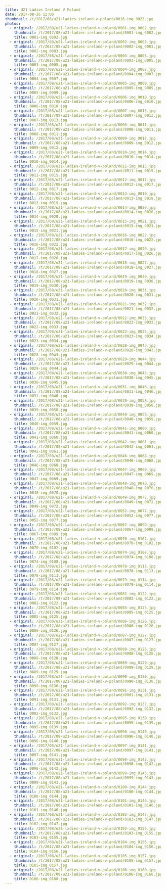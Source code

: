 ```yaml
---
title: U21 Ladies Ireland V Poland
date: 2017-08-26 12:00
thumbnail: /t/2017/08/u21-ladies-ireland-v-poland/0016-img_0022.jpg
photos:
  - original: /2017/08/u21-ladies-ireland-v-poland/0001-img_0002.jpg
    thumbnail: /t/2017/08/u21-ladies-ireland-v-poland/0001-img_0002.jpg
    title: 0001-img_0002.jpg
  - original: /2017/08/u21-ladies-ireland-v-poland/0002-img_0003.jpg
    thumbnail: /t/2017/08/u21-ladies-ireland-v-poland/0002-img_0003.jpg
    title: 0002-img_0003.jpg
  - original: /2017/08/u21-ladies-ireland-v-poland/0003-img_0005.jpg
    thumbnail: /t/2017/08/u21-ladies-ireland-v-poland/0003-img_0005.jpg
    title: 0003-img_0005.jpg
  - original: /2017/08/u21-ladies-ireland-v-poland/0004-img_0007.jpg
    thumbnail: /t/2017/08/u21-ladies-ireland-v-poland/0004-img_0007.jpg
    title: 0004-img_0007.jpg
  - original: /2017/08/u21-ladies-ireland-v-poland/0005-img_0009.jpg
    thumbnail: /t/2017/08/u21-ladies-ireland-v-poland/0005-img_0009.jpg
    title: 0005-img_0009.jpg
  - original: /2017/08/u21-ladies-ireland-v-poland/0006-img_0010.jpg
    thumbnail: /t/2017/08/u21-ladies-ireland-v-poland/0006-img_0010.jpg
    title: 0006-img_0010.jpg
  - original: /2017/08/u21-ladies-ireland-v-poland/0007-img_0013.jpg
    thumbnail: /t/2017/08/u21-ladies-ireland-v-poland/0007-img_0013.jpg
    title: 0007-img_0013.jpg
  - original: /2017/08/u21-ladies-ireland-v-poland/0008-img_0011.jpg
    thumbnail: /t/2017/08/u21-ladies-ireland-v-poland/0008-img_0011.jpg
    title: 0008-img_0011.jpg
  - original: /2017/08/u21-ladies-ireland-v-poland/0009-img_0012.jpg
    thumbnail: /t/2017/08/u21-ladies-ireland-v-poland/0009-img_0012.jpg
    title: 0009-img_0012.jpg
  - original: /2017/08/u21-ladies-ireland-v-poland/0010-img_0014.jpg
    thumbnail: /t/2017/08/u21-ladies-ireland-v-poland/0010-img_0014.jpg
    title: 0010-img_0014.jpg
  - original: /2017/08/u21-ladies-ireland-v-poland/0011-img_0015.jpg
    thumbnail: /t/2017/08/u21-ladies-ireland-v-poland/0011-img_0015.jpg
    title: 0011-img_0015.jpg
  - original: /2017/08/u21-ladies-ireland-v-poland/0012-img_0017.jpg
    thumbnail: /t/2017/08/u21-ladies-ireland-v-poland/0012-img_0017.jpg
    title: 0012-img_0017.jpg
  - original: /2017/08/u21-ladies-ireland-v-poland/0013-img_0019.jpg
    thumbnail: /t/2017/08/u21-ladies-ireland-v-poland/0013-img_0019.jpg
    title: 0013-img_0019.jpg
  - original: /2017/08/u21-ladies-ireland-v-poland/0014-img_0020.jpg
    thumbnail: /t/2017/08/u21-ladies-ireland-v-poland/0014-img_0020.jpg
    title: 0014-img_0020.jpg
  - original: /2017/08/u21-ladies-ireland-v-poland/0015-img_0021.jpg
    thumbnail: /t/2017/08/u21-ladies-ireland-v-poland/0015-img_0021.jpg
    title: 0015-img_0021.jpg
  - original: /2017/08/u21-ladies-ireland-v-poland/0016-img_0022.jpg
    thumbnail: /t/2017/08/u21-ladies-ireland-v-poland/0016-img_0022.jpg
    title: 0016-img_0022.jpg
  - original: /2017/08/u21-ladies-ireland-v-poland/0017-img_0026.jpg
    thumbnail: /t/2017/08/u21-ladies-ireland-v-poland/0017-img_0026.jpg
    title: 0017-img_0026.jpg
  - original: /2017/08/u21-ladies-ireland-v-poland/0018-img_0027.jpg
    thumbnail: /t/2017/08/u21-ladies-ireland-v-poland/0018-img_0027.jpg
    title: 0018-img_0027.jpg
  - original: /2017/08/u21-ladies-ireland-v-poland/0019-img_0030.jpg
    thumbnail: /t/2017/08/u21-ladies-ireland-v-poland/0019-img_0030.jpg
    title: 0019-img_0030.jpg
  - original: /2017/08/u21-ladies-ireland-v-poland/0020-img_0031.jpg
    thumbnail: /t/2017/08/u21-ladies-ireland-v-poland/0020-img_0031.jpg
    title: 0020-img_0031.jpg
  - original: /2017/08/u21-ladies-ireland-v-poland/0021-img_0032.jpg
    thumbnail: /t/2017/08/u21-ladies-ireland-v-poland/0021-img_0032.jpg
    title: 0021-img_0032.jpg
  - original: /2017/08/u21-ladies-ireland-v-poland/0022-img_0033.jpg
    thumbnail: /t/2017/08/u21-ladies-ireland-v-poland/0022-img_0033.jpg
    title: 0022-img_0033.jpg
  - original: /2017/08/u21-ladies-ireland-v-poland/0023-img_0034.jpg
    thumbnail: /t/2017/08/u21-ladies-ireland-v-poland/0023-img_0034.jpg
    title: 0023-img_0034.jpg
  - original: /2017/08/u21-ladies-ireland-v-poland/0028-img_0043.jpg
    thumbnail: /t/2017/08/u21-ladies-ireland-v-poland/0028-img_0043.jpg
    title: 0028-img_0043.jpg
  - original: /2017/08/u21-ladies-ireland-v-poland/0029-img_0044.jpg
    thumbnail: /t/2017/08/u21-ladies-ireland-v-poland/0029-img_0044.jpg
    title: 0029-img_0044.jpg
  - original: /2017/08/u21-ladies-ireland-v-poland/0030-img_0045.jpg
    thumbnail: /t/2017/08/u21-ladies-ireland-v-poland/0030-img_0045.jpg
    title: 0030-img_0045.jpg
  - original: /2017/08/u21-ladies-ireland-v-poland/0031-img_0046.jpg
    thumbnail: /t/2017/08/u21-ladies-ireland-v-poland/0031-img_0046.jpg
    title: 0031-img_0046.jpg
  - original: /2017/08/u21-ladies-ireland-v-poland/0039-img_0058.jpg
    thumbnail: /t/2017/08/u21-ladies-ireland-v-poland/0039-img_0058.jpg
    title: 0039-img_0058.jpg
  - original: /2017/08/u21-ladies-ireland-v-poland/0040-img_0059.jpg
    thumbnail: /t/2017/08/u21-ladies-ireland-v-poland/0040-img_0059.jpg
    title: 0040-img_0059.jpg
  - original: /2017/08/u21-ladies-ireland-v-poland/0041-img_0060.jpg
    thumbnail: /t/2017/08/u21-ladies-ireland-v-poland/0041-img_0060.jpg
    title: 0041-img_0060.jpg
  - original: /2017/08/u21-ladies-ireland-v-poland/0042-img_0061.jpg
    thumbnail: /t/2017/08/u21-ladies-ireland-v-poland/0042-img_0061.jpg
    title: 0042-img_0061.jpg
  - original: /2017/08/u21-ladies-ireland-v-poland/0046-img_0068.jpg
    thumbnail: /t/2017/08/u21-ladies-ireland-v-poland/0046-img_0068.jpg
    title: 0046-img_0068.jpg
  - original: /2017/08/u21-ladies-ireland-v-poland/0047-img_0069.jpg
    thumbnail: /t/2017/08/u21-ladies-ireland-v-poland/0047-img_0069.jpg
    title: 0047-img_0069.jpg
  - original: /2017/08/u21-ladies-ireland-v-poland/0048-img_0070.jpg
    thumbnail: /t/2017/08/u21-ladies-ireland-v-poland/0048-img_0070.jpg
    title: 0048-img_0070.jpg
  - original: /2017/08/u21-ladies-ireland-v-poland/0049-img_0072.jpg
    thumbnail: /t/2017/08/u21-ladies-ireland-v-poland/0049-img_0072.jpg
    title: 0049-img_0072.jpg
  - original: /2017/08/u21-ladies-ireland-v-poland/0052-img_0077.jpg
    thumbnail: /t/2017/08/u21-ladies-ireland-v-poland/0052-img_0077.jpg
    title: 0052-img_0077.jpg
  - original: /2017/08/u21-ladies-ireland-v-poland/0067-img_0099.jpg
    thumbnail: /t/2017/08/u21-ladies-ireland-v-poland/0067-img_0099.jpg
    title: 0067-img_0099.jpg
  - original: /2017/08/u21-ladies-ireland-v-poland/0070-img_0102.jpg
    thumbnail: /t/2017/08/u21-ladies-ireland-v-poland/0070-img_0102.jpg
    title: 0070-img_0102.jpg
  - original: /2017/08/u21-ladies-ireland-v-poland/0074-img_0108.jpg
    thumbnail: /t/2017/08/u21-ladies-ireland-v-poland/0074-img_0108.jpg
    title: 0074-img_0108.jpg
  - original: /2017/08/u21-ladies-ireland-v-poland/0078-img_0113.jpg
    thumbnail: /t/2017/08/u21-ladies-ireland-v-poland/0078-img_0113.jpg
    title: 0078-img_0113.jpg
  - original: /2017/08/u21-ladies-ireland-v-poland/0079-img_0114.jpg
    thumbnail: /t/2017/08/u21-ladies-ireland-v-poland/0079-img_0114.jpg
    title: 0079-img_0114.jpg
  - original: /2017/08/u21-ladies-ireland-v-poland/0082-img_0122.jpg
    thumbnail: /t/2017/08/u21-ladies-ireland-v-poland/0082-img_0122.jpg
    title: 0082-img_0122.jpg
  - original: /2017/08/u21-ladies-ireland-v-poland/0085-img_0125.jpg
    thumbnail: /t/2017/08/u21-ladies-ireland-v-poland/0085-img_0125.jpg
    title: 0085-img_0125.jpg
  - original: /2017/08/u21-ladies-ireland-v-poland/0086-img_0126.jpg
    thumbnail: /t/2017/08/u21-ladies-ireland-v-poland/0086-img_0126.jpg
    title: 0086-img_0126.jpg
  - original: /2017/08/u21-ladies-ireland-v-poland/0087-img_0127.jpg
    thumbnail: /t/2017/08/u21-ladies-ireland-v-poland/0087-img_0127.jpg
    title: 0087-img_0127.jpg
  - original: /2017/08/u21-ladies-ireland-v-poland/0088-img_0128.jpg
    thumbnail: /t/2017/08/u21-ladies-ireland-v-poland/0088-img_0128.jpg
    title: 0088-img_0128.jpg
  - original: /2017/08/u21-ladies-ireland-v-poland/0089-img_0129.jpg
    thumbnail: /t/2017/08/u21-ladies-ireland-v-poland/0089-img_0129.jpg
    title: 0089-img_0129.jpg
  - original: /2017/08/u21-ladies-ireland-v-poland/0090-img_0130.jpg
    thumbnail: /t/2017/08/u21-ladies-ireland-v-poland/0090-img_0130.jpg
    title: 0090-img_0130.jpg
  - original: /2017/08/u21-ladies-ireland-v-poland/0091-img_0131.jpg
    thumbnail: /t/2017/08/u21-ladies-ireland-v-poland/0091-img_0131.jpg
    title: 0091-img_0131.jpg
  - original: /2017/08/u21-ladies-ireland-v-poland/0092-img_0132.jpg
    thumbnail: /t/2017/08/u21-ladies-ireland-v-poland/0092-img_0132.jpg
    title: 0092-img_0132.jpg
  - original: /2017/08/u21-ladies-ireland-v-poland/0095-img_0139.jpg
    thumbnail: /t/2017/08/u21-ladies-ireland-v-poland/0095-img_0139.jpg
    title: 0095-img_0139.jpg
  - original: /2017/08/u21-ladies-ireland-v-poland/0096-img_0140.jpg
    thumbnail: /t/2017/08/u21-ladies-ireland-v-poland/0096-img_0140.jpg
    title: 0096-img_0140.jpg
  - original: /2017/08/u21-ladies-ireland-v-poland/0097-img_0141.jpg
    thumbnail: /t/2017/08/u21-ladies-ireland-v-poland/0097-img_0141.jpg
    title: 0097-img_0141.jpg
  - original: /2017/08/u21-ladies-ireland-v-poland/0098-img_0142.jpg
    thumbnail: /t/2017/08/u21-ladies-ireland-v-poland/0098-img_0142.jpg
    title: 0098-img_0142.jpg
  - original: /2017/08/u21-ladies-ireland-v-poland/0099-img_0143.jpg
    thumbnail: /t/2017/08/u21-ladies-ireland-v-poland/0099-img_0143.jpg
    title: 0099-img_0143.jpg
  - original: /2017/08/u21-ladies-ireland-v-poland/0100-img_0144.jpg
    thumbnail: /t/2017/08/u21-ladies-ireland-v-poland/0100-img_0144.jpg
    title: 0100-img_0144.jpg
  - original: /2017/08/u21-ladies-ireland-v-poland/0101-img_0146.jpg
    thumbnail: /t/2017/08/u21-ladies-ireland-v-poland/0101-img_0146.jpg
    title: 0101-img_0146.jpg
  - original: /2017/08/u21-ladies-ireland-v-poland/0102-img_0147.jpg
    thumbnail: /t/2017/08/u21-ladies-ireland-v-poland/0102-img_0147.jpg
    title: 0102-img_0147.jpg
  - original: /2017/08/u21-ladies-ireland-v-poland/0103-img_0155.jpg
    thumbnail: /t/2017/08/u21-ladies-ireland-v-poland/0103-img_0155.jpg
    title: 0103-img_0155.jpg
  - original: /2017/08/u21-ladies-ireland-v-poland/0104-img_0156.jpg
    thumbnail: /t/2017/08/u21-ladies-ireland-v-poland/0104-img_0156.jpg
    title: 0104-img_0156.jpg
  - original: /2017/08/u21-ladies-ireland-v-poland/0105-img_0157.jpg
    thumbnail: /t/2017/08/u21-ladies-ireland-v-poland/0105-img_0157.jpg
    title: 0105-img_0157.jpg
  - original: /2017/08/u21-ladies-ireland-v-poland/0106-img_0160.jpg
    thumbnail: /t/2017/08/u21-ladies-ireland-v-poland/0106-img_0160.jpg
    title: 0106-img_0160.jpg
---
```

